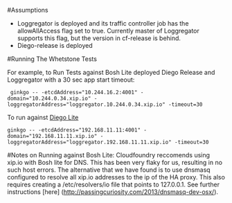 #Assumptions
- Loggregator is deployed and its traffic controller job has the allowAllAccess flag set to true. 
  Currently master of Loggregator supports this flag, but the version in cf-release is behind.  
- Diego-release is deployed
    
#Running The Whetstone Tests

For example, to Run Tests against Bosh Lite deployed Diego Release and Loggregator with a 30 sec app start timeout:
     
     ginkgo -- -etcdAddress="10.244.16.2:4001" -domain="10.244.0.34.xip.io" -loggregatorAddress="loggregator.10.244.0.34.xip.io" -timeout=30


To run against [Diego Lite](https://github.com/pivotal-cf-experimental/diego-lite)

    ginkgo -- -etcdAddress="192.168.11.11:4001" -domain="192.168.11.11.xip.io" -loggregatorAddress="loggregator.192.168.11.11.xip.io" -timeout=30
   

#Notes on Running against Bosh Lite:
  Cloudfoundry reccomends using xip.io with Bosh lite for DNS.
  This has been very flaky for us, resulting in no such host errors.
  The alternative that we have found is to use dnsmasq configured to resolve all xip.io addresses to the ip of the HA proxy.
  This also requires creating a /etc/resolvers/io file that points to 127.0.0.1. See further instructions [here] (http://passingcuriosity.com/2013/dnsmasq-dev-osx/). 
